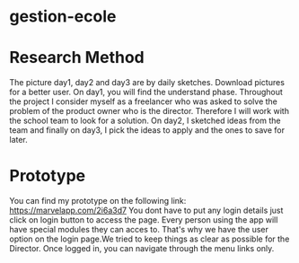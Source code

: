 # gestion-ecole

# Research Method
The picture day1, day2 and day3 are by daily sketches. Download pictures for a better user.
On day1, you will find the understand phase. Throughout the project I consider myself as a freelancer who was asked to solve the problem of the product owner who is the director. Therefore I will work with the school team to look for a solution.
On day2, I sketched ideas from the team and finally on day3, I pick the ideas to apply and the ones to save for later.

# Prototype
You can find my prototype on the following link:
https://marvelapp.com/2i6a3d7
You dont have to put any login details just click on login button to access the page.
Every person using the app will have special modules they can acces to. That's why we have the user option on the login page.We tried to keep things as clear as possible for the Director.
Once logged in, you can navigate through the menu links only. 
